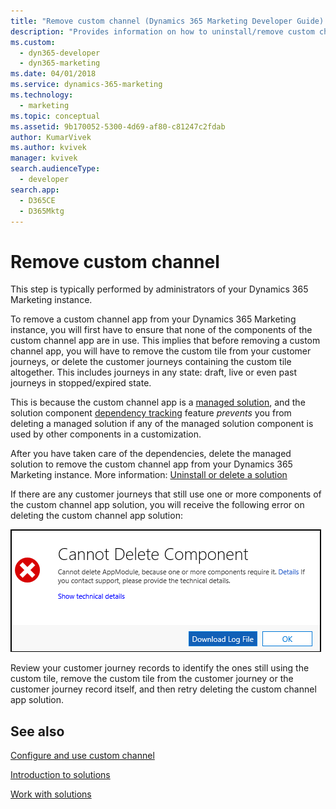 ```yaml
---
title: "Remove custom channel (Dynamics 365 Marketing Developer Guide) | MicrosoftDocs"
description: "Provides information on how to uninstall/remove custom channel from your Dynamics 365 Marketing instance."
ms.custom: 
  - dyn365-developer
  - dyn365-marketing
ms.date: 04/01/2018
ms.service: dynamics-365-marketing
ms.technology: 
  - marketing
ms.topic: conceptual
ms.assetid: 9b170052-5300-4d69-af80-c81247c2fdab
author: KumarVivek
ms.author: kvivek
manager: kvivek
search.audienceType: 
  - developer
search.app: 
  - D365CE
  - D365Mktg
---
```

# Remove custom channel

This step is typically performed by administrators of your Dynamics 365 Marketing instance.

To remove a custom channel app from your Dynamics 365 Marketing instance, you will first have to ensure that none of the components of the custom channel app are in use. This implies that before removing a custom channel app, you will have to remove the custom tile from your customer journeys, or delete the customer journeys containing the custom tile altogether. This includes journeys in any state: draft, live or even past journeys in stopped/expired state. 

This is because the custom channel app is a [managed solution](../../customerengagement/on-premises/developer/introduction-solutions.md#unmanaged-and-managed-solutions), and the solution component [dependency tracking](../../customerengagement/on-premises/developer/dependency-tracking-solution-components.md) feature *prevents* you from deleting a managed solution if any of the managed solution component is used by other components in a customization.

After you have taken care of the dependencies, delete the managed solution to remove the custom channel app from your Dynamics 365 Marketing instance. More information: [Uninstall or delete a solution](../../customerengagement/on-premises/developer/uninstall-delete-solution.md)

If there are any customer journeys that still use one or more components of the custom channel app solution, you will receive the following error on deleting the custom channel app solution:

![](../media/error-delete-solution.png)

Review your customer journey records to identify the ones still using the custom tile, remove the custom tile from the customer journey or the customer journey record itself, and then retry deleting the custom channel app solution.


## See also 

[Configure and use custom channel](configure-use-custom-channel.md)

[Introduction to solutions](../../customerengagement/on-premises/developer/introduction-solutions.md)

[Work with solutions](../../customerengagement/on-premises/developer/work-solutions.md)
